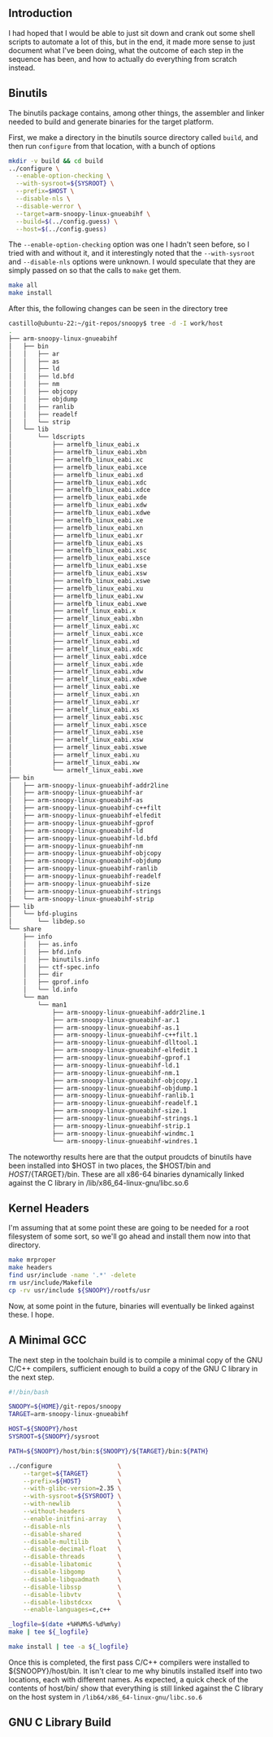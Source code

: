 Introduction
------------
I had hoped that I would be able to just sit down and crank out some shell
scripts to automate a lot of this, but in the end, it made more sense to just
document what I've been doing, what the outcome of each step in the sequence has
been, and how to actually do everything from scratch instead.

Binutils
--------
The binutils package contains, among other things, the assembler and linker
needed to build and generate binaries for the target platform.

First, we make a directory in the binutils source directory called `build`, and
then run `configure` from that location, with a bunch of options
```bash
mkdir -v build && cd build
../configure \
  --enable-option-checking \
  --with-sysroot=${SYSROOT} \
  --prefix=$HOST \
  --disable-nls \
  --disable-werror \
  --target=arm-snoopy-linux-gnueabihf \
  --build=$(../config.guess) \
  --host=$(../config.guess)
```
The `--enable-option-checking` option was one I hadn't seen before, so I tried
with and without it, and it interestingly noted that the `--with-sysroot` and
`--disable-nls` options were unknown.  I would speculate that they are simply
passed on so that the calls to `make` get them.
```bash
make all
make install
```
After this, the following changes can be seen in the directory tree
```bash
castillo@ubuntu-22:~/git-repos/snoopy$ tree -d -I work/host
.
├── arm-snoopy-linux-gnueabihf
│   ├── bin
│   │   ├── ar
│   │   ├── as
│   │   ├── ld
│   │   ├── ld.bfd
│   │   ├── nm
│   │   ├── objcopy
│   │   ├── objdump
│   │   ├── ranlib
│   │   ├── readelf
│   │   └── strip
│   └── lib
│       └── ldscripts
│           ├── armelfb_linux_eabi.x
│           ├── armelfb_linux_eabi.xbn
│           ├── armelfb_linux_eabi.xc
│           ├── armelfb_linux_eabi.xce
│           ├── armelfb_linux_eabi.xd
│           ├── armelfb_linux_eabi.xdc
│           ├── armelfb_linux_eabi.xdce
│           ├── armelfb_linux_eabi.xde
│           ├── armelfb_linux_eabi.xdw
│           ├── armelfb_linux_eabi.xdwe
│           ├── armelfb_linux_eabi.xe
│           ├── armelfb_linux_eabi.xn
│           ├── armelfb_linux_eabi.xr
│           ├── armelfb_linux_eabi.xs
│           ├── armelfb_linux_eabi.xsc
│           ├── armelfb_linux_eabi.xsce
│           ├── armelfb_linux_eabi.xse
│           ├── armelfb_linux_eabi.xsw
│           ├── armelfb_linux_eabi.xswe
│           ├── armelfb_linux_eabi.xu
│           ├── armelfb_linux_eabi.xw
│           ├── armelfb_linux_eabi.xwe
│           ├── armelf_linux_eabi.x
│           ├── armelf_linux_eabi.xbn
│           ├── armelf_linux_eabi.xc
│           ├── armelf_linux_eabi.xce
│           ├── armelf_linux_eabi.xd
│           ├── armelf_linux_eabi.xdc
│           ├── armelf_linux_eabi.xdce
│           ├── armelf_linux_eabi.xde
│           ├── armelf_linux_eabi.xdw
│           ├── armelf_linux_eabi.xdwe
│           ├── armelf_linux_eabi.xe
│           ├── armelf_linux_eabi.xn
│           ├── armelf_linux_eabi.xr
│           ├── armelf_linux_eabi.xs
│           ├── armelf_linux_eabi.xsc
│           ├── armelf_linux_eabi.xsce
│           ├── armelf_linux_eabi.xse
│           ├── armelf_linux_eabi.xsw
│           ├── armelf_linux_eabi.xswe
│           ├── armelf_linux_eabi.xu
│           ├── armelf_linux_eabi.xw
│           └── armelf_linux_eabi.xwe
├── bin
│   ├── arm-snoopy-linux-gnueabihf-addr2line
│   ├── arm-snoopy-linux-gnueabihf-ar
│   ├── arm-snoopy-linux-gnueabihf-as
│   ├── arm-snoopy-linux-gnueabihf-c++filt
│   ├── arm-snoopy-linux-gnueabihf-elfedit
│   ├── arm-snoopy-linux-gnueabihf-gprof
│   ├── arm-snoopy-linux-gnueabihf-ld
│   ├── arm-snoopy-linux-gnueabihf-ld.bfd
│   ├── arm-snoopy-linux-gnueabihf-nm
│   ├── arm-snoopy-linux-gnueabihf-objcopy
│   ├── arm-snoopy-linux-gnueabihf-objdump
│   ├── arm-snoopy-linux-gnueabihf-ranlib
│   ├── arm-snoopy-linux-gnueabihf-readelf
│   ├── arm-snoopy-linux-gnueabihf-size
│   ├── arm-snoopy-linux-gnueabihf-strings
│   └── arm-snoopy-linux-gnueabihf-strip
├── lib
│   └── bfd-plugins
│       └── libdep.so
└── share
    ├── info
    │   ├── as.info
    │   ├── bfd.info
    │   ├── binutils.info
    │   ├── ctf-spec.info
    │   ├── dir
    │   ├── gprof.info
    │   └── ld.info
    └── man
        └── man1
            ├── arm-snoopy-linux-gnueabihf-addr2line.1
            ├── arm-snoopy-linux-gnueabihf-ar.1
            ├── arm-snoopy-linux-gnueabihf-as.1
            ├── arm-snoopy-linux-gnueabihf-c++filt.1
            ├── arm-snoopy-linux-gnueabihf-dlltool.1
            ├── arm-snoopy-linux-gnueabihf-elfedit.1
            ├── arm-snoopy-linux-gnueabihf-gprof.1
            ├── arm-snoopy-linux-gnueabihf-ld.1
            ├── arm-snoopy-linux-gnueabihf-nm.1
            ├── arm-snoopy-linux-gnueabihf-objcopy.1
            ├── arm-snoopy-linux-gnueabihf-objdump.1
            ├── arm-snoopy-linux-gnueabihf-ranlib.1
            ├── arm-snoopy-linux-gnueabihf-readelf.1
            ├── arm-snoopy-linux-gnueabihf-size.1
            ├── arm-snoopy-linux-gnueabihf-strings.1
            ├── arm-snoopy-linux-gnueabihf-strip.1
            ├── arm-snoopy-linux-gnueabihf-windmc.1
            └── arm-snoopy-linux-gnueabihf-windres.1
```
The noteworthy results here are that the output proudcts of binutils have been
installed into $HOST in two places, the $HOST/bin and ${HOST}/${TARGET}/bin.
These are all x86-64 binaries dynamically linked against the C library in
/lib/x86_64-linux-gnu/libc.so.6


Kernel Headers
--------------
I'm assuming that at some point these are going to be needed for a root
filesystem of some sort, so we'll go ahead and install them now into that
directory.
```bash
make mrproper
make headers
find usr/include -name '.*' -delete
rm usr/include/Makefile
cp -rv usr/include ${SNOOPY}/rootfs/usr
```
Now, at some point in the future, binaries will eventually be linked against
these.  I hope.

A Minimal GCC
-------------
The next step in the toolchain build is to compile a minimal copy of the GNU
C/C++ compilers, sufficient enough to build a copy of the GNU C library in the
next step.

```bash
#!/bin/bash

SNOOPY=${HOME}/git-repos/snoopy
TARGET=arm-snoopy-linux-gnueabihf

HOST=${SNOOPY}/host
SYSROOT=${SNOOPY}/sysroot

PATH=${SNOOPY}/host/bin:${SNOOPY}/${TARGET}/bin:${PATH}

../configure                  \
    --target=${TARGET}        \
    --prefix=${HOST}          \
    --with-glibc-version=2.35 \
    --with-sysroot=${SYSROOT} \
    --with-newlib             \
    --without-headers         \
    --enable-initfini-array   \
    --disable-nls             \
    --disable-shared          \
    --disable-multilib        \
    --disable-decimal-float   \
    --disable-threads         \
    --disable-libatomic       \
    --disable-libgomp         \
    --disable-libquadmath     \
    --disable-libssp          \
    --disable-libvtv          \
    --disable-libstdcxx       \
    --enable-languages=c,c++

_logfile=$(date +%H%M%S-%d%m%y)
make | tee ${_logfile}

make install | tee -a ${_logfile}
```
Once this is completed, the first pass C/C++ compilers were installed to
${SNOOPY}/host/bin.  It isn't clear to me why binutils installed itself into two
locations, each with different names. As expected, a quick check of the contents
of host/bin/ show that everything is still linked against the C library on the
host system in `/lib64/x86_64-linux-gnu/libc.so.6`

GNU C Library Build
-------------------



